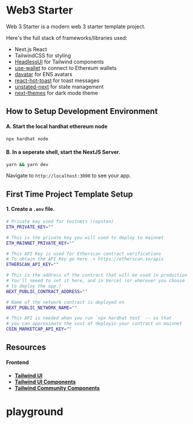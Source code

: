 # Web3 Starter

Web 3 Starter is a modern web 3 starter template project.

Here's the full stack of frameworks/libraries used:

- Next.js React 
- TailwindCSS for styling
- [HeadlessUI](https://headlessui.dev/) for Tailwind components
- [use-wallet](https://github.com/aragon/use-wallet) to connect to Ethereum wallets
- [davatar](https://www.davatar.xyz/) for ENS avatars
- [react-hot-toast](https://react-hot-toast.com/) for toast messages
- [unstated-next](https://github.com/jamiebuilds/unstated-next) for state management
- [next-themes](https://www.npmjs.com/package/next-themes) for dark mode theme


## How to Setup Development Environment

#### A. Start the local hardhat ethereum node

```bash
npx hardhat node
```

#### B. In a seperate shell, start the NextJS Server.

```bash
yarn && yarn dev
```

Navigate to `http://localhost:3000` to see your app.

## First Time Project Template Setup

#### 1. Create a `.env` file.

```bash
# Private key used for testnets (ropsten)
ETH_PRIVATE_KEY=""

# This is the private key you will used to deploy to mainnet
ETH_MAINNET_PRIVATE_KEY=""

# This API Key is used for Etherscan contract verifications
# To obtain the API Key go here -> https://etherscan.io/apis
ETHERSCAN_API_KEY=""

# This is the address of the contract that will be used in production
# You'll neeed to set it here, and in Vercel (or wherever you choose
# to deploy the app.)
NEXT_PUBLIC_CONTRACT_ADDRESS=""

# Name of the network contract is deployed on
NEXT_PUBLIC_NETWORK_NAME=""

# This API is needed when you run `npx hardhat test` -- so that
# you can approximate the cost of deployin your contract on mainnet
COIN_MARKETCAP_API_KEY=""
```

## Resources

#### Frontend

- **[Tailwind UI](https://tailwindcss.com/docs)**
- **[Tailwind UI Components](https://tailwindui.com/)**
- **[Tailwind Community Components](https://tailwindcomponents.com/)**
# playground
